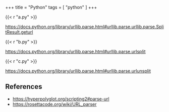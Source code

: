 +++
title = "Python"
tags = [ "python" ]
+++

{{< r "a.py" >}}

<https://docs.python.org/library/urllib.parse.html#urllib.parse.urllib.parse.SplitResult.geturl>

{{< r "b.py" >}}

<https://docs.python.org/library/urllib.parse.html#urllib.parse.urlsplit>

{{< r "c.py" >}}

<https://docs.python.org/library/urllib.parse.html#urllib.parse.urlunsplit>

## References

- <https://hyperpolyglot.org/scripting2#parse-url>
- <https://rosettacode.org/wiki/URL_parser>
